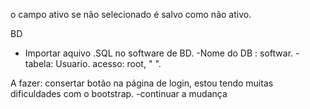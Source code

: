 o campo ativo se não selecionado é salvo como não ativo.

BD 
- Importar aquivo .SQL no software de BD.
-Nome do DB : softwar.
-tabela: Usuario.
acesso: root, " ".

A fazer:
consertar botão na página de login, estou tendo muitas dificuldades com o bootstrap.
-continuar a mudança
